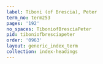 ```yaml
---
label: Tiboni (of Brescia), Peter
term_no: term253
pages: '192'
no_spaces: TiboniofBresciaPeter
pid: tiboniofbresciapeter
order: '0963'
layout: generic_index_term
collection: index-headings
---
```

